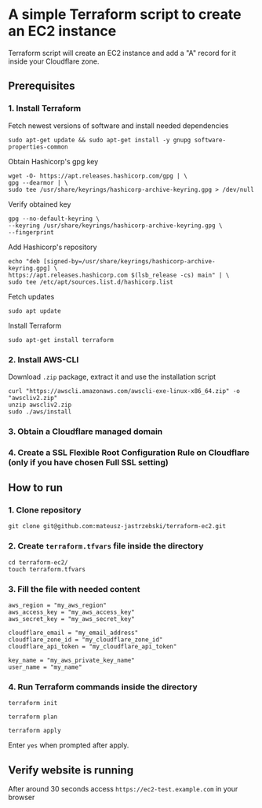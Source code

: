 # A simple Terraform script to create an EC2 instance

Terraform script will create an EC2 instance and add a "A" record for it inside your Cloudflare zone.

## Prerequisites

### 1. Install Terraform

Fetch newest versions of software and install needed dependencies

```
sudo apt-get update && sudo apt-get install -y gnupg software-properties-common
```

Obtain Hashicorp's gpg key

```
wget -O- https://apt.releases.hashicorp.com/gpg | \
gpg --dearmor | \
sudo tee /usr/share/keyrings/hashicorp-archive-keyring.gpg > /dev/null
```

Verify obtained key

```
gpg --no-default-keyring \
--keyring /usr/share/keyrings/hashicorp-archive-keyring.gpg \
--fingerprint
```

Add Hashicorp's repository

```
echo "deb [signed-by=/usr/share/keyrings/hashicorp-archive-keyring.gpg] \
https://apt.releases.hashicorp.com $(lsb_release -cs) main" | \
sudo tee /etc/apt/sources.list.d/hashicorp.list
```

Fetch updates

```
sudo apt update
```

Install Terraform

```
sudo apt-get install terraform
```

### 2. Install AWS-CLI

Download `.zip` package, extract it and use the installation script

```
curl "https://awscli.amazonaws.com/awscli-exe-linux-x86_64.zip" -o "awscliv2.zip"
unzip awscliv2.zip
sudo ./aws/install
```

### 3. Obtain a Cloudflare managed domain

### 4. Create a SSL Flexible Root Configuration Rule on Cloudflare (only if you have chosen Full SSL setting)

## How to run

### 1. Clone repository

```
git clone git@github.com:mateusz-jastrzebski/terraform-ec2.git
```

### 2. Create `terraform.tfvars` file inside the directory

```
cd terraform-ec2/
touch terraform.tfvars
```

### 3. Fill the file with needed content

```
aws_region = "my_aws_region"
aws_access_key = "my_aws_access_key"
aws_secret_key = "my_aws_secret_key"

cloudflare_email = "my_email_address"
cloudflare_zone_id = "my_cloudflare_zone_id"
cloudflare_api_token = "my_cloudflare_api_token"

key_name = "my_aws_private_key_name"
user_name = "my_name"
```

### 4. Run Terraform commands inside the directory

```
terraform init
```

```
terraform plan
```

```
terraform apply
```

Enter `yes` when prompted after apply.

## Verify website is running

After around 30 seconds access `https://ec2-test.example.com` in your browser